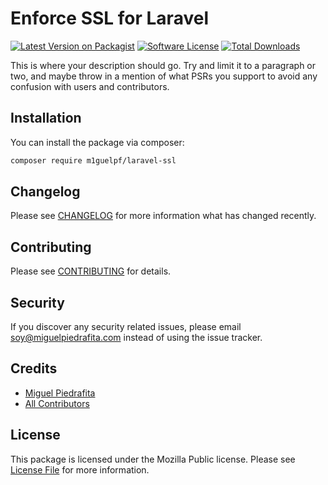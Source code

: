 # Enforce SSL for Laravel

[![Latest Version on Packagist](https://img.shields.io/packagist/v/m1guelpf/laravel-ssl.svg?style=flat-square)](https://packagist.org/packages/m1guelpf/laravel-ssl)
[![Software License](https://img.shields.io/badge/license-AGPLv3-blue.svg?style=flat-square)](LICENSE.md)
[![Total Downloads](https://img.shields.io/packagist/dt/m1guelpf/laravel-ssl.svg?style=flat-square)](https://packagist.org/packages/m1guelpf/laravel-ssl)

This is where your description should go. Try and limit it to a paragraph or two, and maybe throw in a mention of what PSRs you support to avoid any confusion with users and contributors.

## Installation

You can install the package via composer:

```bash
composer require m1guelpf/laravel-ssl
```

## Changelog

Please see [CHANGELOG](CHANGELOG.md) for more information what has changed recently.

## Contributing

Please see [CONTRIBUTING](CONTRIBUTING.md) for details.

## Security

If you discover any security related issues, please email soy@miguelpiedrafita.com instead of using the issue tracker.

## Credits

- [Miguel Piedrafita](https://github.com/m1guelpf)
- [All Contributors](../../contributors)

## License

This package is licensed under the Mozilla Public license. Please see [License File](LICENSE.md) for more information.
